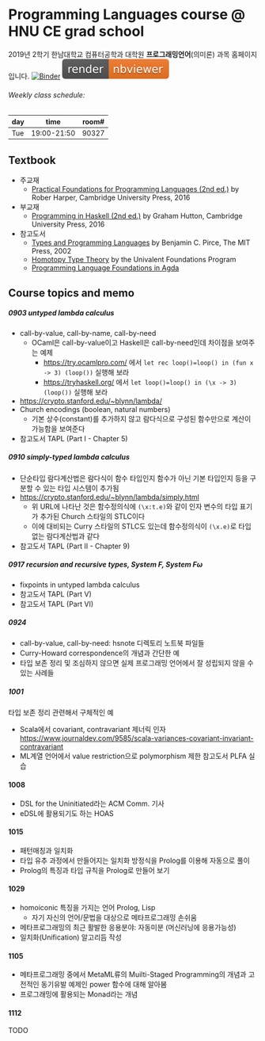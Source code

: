 # Programming Languages course @ HNU CE grad school
2019년 2학기 한남대학교 컴퓨터공학과 대학원 **프로그래밍언어**(의미론) 과목 홈페이지입니다.
[![Binder](https://mybinder.org/badge_logo.svg)](https://mybinder.org/v2/gh/hnu-pl/grad-pl2019fall/master?urlpath=lab)
[![NBviewer](./nbviewer_badge.svg)](https://nbviewer.jupyter.org/github/hnu-pl/grad-pl2019fall/tree/master/)


###### Weekly class schedule:
| day |   time      | room#  |
|-----|-------------|--------|
| Tue | 19:00-21:50 | 90327  |

<!-- [Hi-Class 과목 페이지로 바로가기](https://hiclass.hannam.ac.kr/courses/9273) -->

## Textbook
* 주교재
    - [Practical Foundations for Programming Languages (2nd ed.)](https://www.cs.cmu.edu/~rwh/pfpl/) by Rober Harper, Cambridge University Press, 2016
* 부교재
    - [Programming in Haskell (2nd ed.)](http://www.cs.nott.ac.uk/~pszgmh/pih.html) by Graham Hutton, Cambridge University Press, 2016
* 참고도서
    - [Types and Programming Languages](https://www.cis.upenn.edu/~bcpierce/tapl/) by Benjamin C. Pirce, The MIT Press, 2002
    - [Homotopy Type Theory](https://homotopytypetheory.org/book/) by the Univalent Foundations Program
    - [Programming Language Foundations in Agda](https://plfa.github.io/)

## Course topics and memo

##### 0903 untyped lambda calculus
 * call-by-value, call-by-name, call-by-need
     - OCaml은 call-by-value이고 Haskell은 call-by-need인데 차이점을 보여주는 예제
         * https://try.ocamlpro.com/ 에서 `let rec loop()=loop() in (fun x -> 3) (loop())` 실행해 보라
         * https://tryhaskell.org/ 에서 `let loop()=loop() in (\x -> 3) (loop())` 실행해 보라
 * https://crypto.stanford.edu/~blynn/lambda/
 * Church encodings (boolean, natural numbers)
     - 기본 상수(constant)를 추가하지 않고 람다식으로 구성된 함수만으로 계산이 가능함을 보여준다
 * 참고도서 TAPL (Part I - Chapter 5)

##### 0910 simply-typed lambda calculus
 * 단순타입 람다계산법은 람다식이 함수 타입인지 함수가 아닌 기본 타입인지 등을 구분할 수 있는 타입 시스템이 추가됨
 * https://crypto.stanford.edu/~blynn/lambda/simply.html
     - 위 URL에 나타난 것은 함수정의식에 `(\x:t.e)`와 같이 인자 변수의 타입 표기가 추가된 Church 스타일의 STLC이다
     - 이에 대비되는 Curry 스타일의 STLC도 있는데 함수정의식이 `(\x.e)`로 타입없는 람다계산법과 같다
 * 참고도서 TAPL (Part II - Chapter 9)

##### 0917 recursion and recursive types, System F, System Fω
 * fixpoints in untyped lambda calculus 
 * 참고도서 TAPL (Part V)
 * 참고도서 TAPL (Part VI)

##### 0924 
 * call-by-value, call-by-need: hsnote 디렉토리 노트북 파일들
 * Curry-Howard correspondence의 개념과 간단한 예
 * 타입 보존 정리 및 조심하지 않으면 실제 프로그래밍 언어에서 잘 성립되지 않을 수 있는 사례들 

##### 1001
타입 보존 정리 관련해서 구체적인 예
 * Scala에서 covariant, contravariant 제너릭 인자
   https://www.journaldev.com/9585/scala-variances-covariant-invariant-contravariant
 * ML계열 언어에서 value restriction으로 polymorphism 제한
참고도서 PLFA 실습

#### 1008
* DSL for the Uninitiated라는 ACM Comm. 기사
* eDSL에 활용되기도 하는 HOAS

#### 1015
* 패턴매칭과 일치화
* 타입 유추 과정에서 만들어지는 일치화 방정식을 Prolog를 이용해 자동으로 풀이 
* Prolog의 특징과 타입 규칙을 Prolog로 만들어 보기

#### 1029
 * homoiconic 특징을 가지는 언어 Prolog, Lisp
     - 자기 자신의 언어/문법을 대상으로 메타프로그래밍 손쉬움
 * 메타프로그래밍의 최근 활발한 응용분야: 자동미분 (머신러닝에 응용가능성)
 * 일치화(Unification) 알고리듬 작성

#### 1105
 * 메타프로그래밍 중에서 MetaML류의 Muilti-Staged Programming의 개념과 고전적인 동기유발 예제인 power 함수에 대해 알아봄
 * 프로그래밍에 활용되는 Monad라는 개념

#### 1112
TODO

